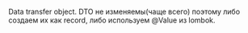 Data transfer object.
DTO не изменяемы(чаще всего) поэтому либо создаем их как record, либо используем @Value из lombok.